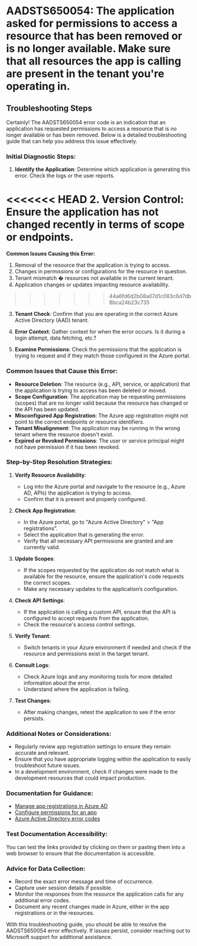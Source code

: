 # AADSTS650054: The application asked for permissions to access a resource that has been removed or is no longer available. Make sure that all resources the app is calling are present in the tenant you're operating in.


## Troubleshooting Steps
Certainly! The AADSTS650054 error code is an indication that an application has requested permissions to access a resource that is no longer available or has been removed. Below is a detailed troubleshooting guide that can help you address this issue effectively.

### Initial Diagnostic Steps:
1. **Identify the Application**: Determine which application is generating this error. Check the logs or the user reports.

<<<<<<< HEAD
2. **Version Control**: Ensure the application has not changed recently in terms of scope or endpoints.
=======
**Common Issues Causing this Error:**
1. Removal of the resource that the application is trying to access.
2. Changes in permissions or configurations for the resource in question.
3. Tenant mismatch � resources not available in the current tenant.
4. Application changes or updates impacting resource availability.
>>>>>>> 44a6fd6d2b08a07d1c083c6d7db8bca24b23c735

3. **Tenant Check**: Confirm that you are operating in the correct Azure Active Directory (AAD) tenant.

4. **Error Context**: Gather context for when the error occurs. Is it during a login attempt, data fetching, etc.?

5. **Examine Permissions**: Check the permissions that the application is trying to request and if they match those configured in the Azure portal.

### Common Issues that Cause this Error:
- **Resource Deletion**: The resource (e.g., API, service, or application) that the application is trying to access has been deleted or moved.
- **Scope Configuration**: The application may be requesting permissions (scopes) that are no longer valid because the resource has changed or the API has been updated.
- **Misconfigured App Registration**: The Azure app registration might not point to the correct endpoints or resource identifiers.
- **Tenant Misalignment**: The application may be running in the wrong tenant where the resource doesn't exist.
- **Expired or Revoked Permissions**: The user or service principal might not have permission if it has been revoked.

### Step-by-Step Resolution Strategies:
1. **Verify Resource Availability**: 
   - Log into the Azure portal and navigate to the resource (e.g., Azure AD, APIs) the application is trying to access.
   - Confirm that it is present and properly configured.

2. **Check App Registration**:
   - In the Azure portal, go to "Azure Active Directory" > "App registrations".
   - Select the application that is generating the error.
   - Verify that all necessary API permissions are granted and are currently valid.

3. **Update Scopes**:
   - If the scopes requested by the application do not match what is available for the resource, ensure the application's code requests the correct scopes.
   - Make any necessary updates to the application’s configuration.

4. **Check API Settings**: 
   - If the application is calling a custom API, ensure that the API is configured to accept requests from the application.
   - Check the resource's access control settings.

5. **Verify Tenant**:
   - Switch tenants in your Azure environment if needed and check if the resource and permissions exist in the target tenant.

6. **Consult Logs**:
   - Check Azure logs and any monitoring tools for more detailed information about the error.
   - Understand where the application is failing.

7. **Test Changes**:
   - After making changes, retest the application to see if the error persists.

### Additional Notes or Considerations:
- Regularly review app registration settings to ensure they remain accurate and relevant.
- Ensure that you have appropriate logging within the application to easily troubleshoot future issues.
- In a development environment, check if changes were made to the development resources that could impact production.

### Documentation for Guidance:
- [Manage app registrations in Azure AD](https://docs.microsoft.com/en-us/azure/active-directory/develop/quickstart-register-app)
- [Configure permissions for an app](https://docs.microsoft.com/en-us/azure/active-directory/develop/scenario-api-permissions-overview)
- [Azure Active Directory error codes](https://docs.microsoft.com/en-us/azure/active-directory/develop/reference-aad-error-codes)

### Test Documentation Accessibility:
You can test the links provided by clicking on them or pasting them into a web browser to ensure that the documentation is accessible.

### Advice for Data Collection:
- Record the exact error message and time of occurrence.
- Capture user session details if possible.
- Monitor the responses from the resource the application calls for any additional error codes.
- Document any recent changes made in Azure, either in the app registrations or in the resources.

With this troubleshooting guide, you should be able to resolve the AADSTS650054 error effectively. If issues persist, consider reaching out to Microsoft support for additional assistance.